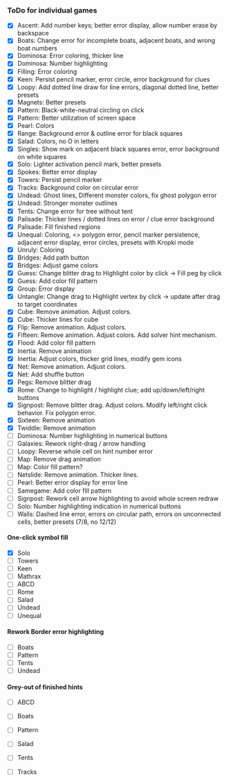 ### ToDo for individual games

- [X] Ascent: Add number keys; better error display, allow number erase by backspace
- [X] Boats: Change error for incomplete boats, adjacent boats, and wrong boat numbers
- [X] Dominosa: Error coloring, thicker line
- [X] Dominosa: Number highlighting 
- [X] Filling: Error coloring
- [X] Keen: Persist pencil marker, error circle, error background for clues
- [X] Loopy: Add dotted line draw for line errors, diagonal dotted line, better presets
- [X] Magnets: Better presets
- [X] Pattern: Black-white-neutral circling on click
- [X] Pattern: Better utilization of screen space
- [X] Pearl: Colors
- [X] Range: Background error & outline error for black squares
- [X] Salad: Colors, no O in letters
- [X] Singles: Show mark on adjacent black squares error, error background on white squares
- [X] Solo: Lighter activation pencil mark, better presets
- [X] Spokes: Better error display
- [X] Towers: Persist pencil marker
- [X] Tracks: Background color on circular error
- [X] Undead: Ghost lines, Different monster colors, fix ghost polygon error
- [X] Undead: Stronger monster outlines
- [X] Tents: Change error for tree without tent
- [X] Palisade: Thicker lines / dotted lines on error / clue error background
- [X] Palisade: Fill finished regions
- [X] Unequal: Coloring, <> polygon error, pencil marker persistence, adjacent error display, error circles, presets with Kropki mode
- [X] Unruly: Coloring
- [X] Bridges: Add path button
- [X] Bridges: Adjust game colors
- [X] Guess: Change blitter drag to Highlight color by click -> Fill peg by click
- [X] Guess: Add color fill pattern
- [X] Group: Error display
- [X] Untangle: Change drag to Highlight vertex by click -> update after drag to target coordinates
- [X] Cube: Remove animation. Adjust colors.
- [X] Cube: Thicker lines for cube
- [X] Flip: Remove animation. Adjust colors.
- [X] Fifteen: Remove animation. Adjust colors. Add solver hint mechanism.
- [X] Flood: Add color fill pattern
- [X] Inertia: Remove animation
- [X] Inertia: Adjust colors, thicker grid lines, modify gem icons
- [X] Net: Remove animation. Adjust colors.
- [X] Net: Add shuffle button
- [X] Pegs: Remove blitter drag
- [X] Rome: Change to highlight / highlight clue; add up/down/left/right buttons
- [X] Signpost: Remove blitter drag. Adjust colors. Modify left/right click behavior. Fix polygon error.
- [X] Sixteen: Remove animation
- [X] Twiddle: Remove animation
- [ ] Dominosa: Number highlighting in numerical buttons
- [ ] Galaxies: Rework right-drag / arrow handling
- [ ] Loopy: Reverse whole cell on hint number error
- [ ] Map: Remove drag animation
- [ ] Map: Color fill pattern?
- [ ] Netslide: Remove animation. Thicker lines.
- [ ] Pearl: Better error display for error line
- [ ] Samegame: Add color fill pattern
- [ ] Signpost: Rework cell arrow highlighting to avoid whole screen redraw
- [ ] Solo: Number highlighting indication in numerical buttons
- [ ] Walls: Dashed line error, errors on circular path, errors on unconnected cells, better presets (7/8, no 12/12)

#### One-click symbol fill

- [X] Solo
- [ ] Towers
- [ ] Keen
- [ ] Mathrax
- [ ] ABCD
- [ ] Rome
- [ ] Salad
- [ ] Undead
- [ ] Unequal

#### Rework Border error highlighting

- [ ] Boats
- [ ] Pattern
- [ ] Tents
- [ ] Undead

#### Grey-out of finished hints

- [ ] ABCD
- [ ] Boats
- [ ] Pattern
- [ ] Salad
- [ ] Tents
- [ ] Tracks

